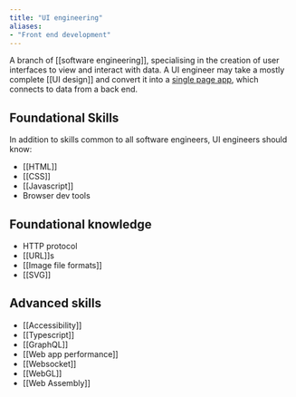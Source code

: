 ```yaml
---
title: "UI engineering"
aliases:
- "Front end development"
---
```

A branch of [[software engineering]], specialising in the creation of user interfaces to view and interact with data. A UI engineer may take a mostly complete [[UI design]] and convert it into a [single page app](notes/SPA), which connects to data from a back end.

## Foundational Skills

In addition to skills common to all software engineers, UI engineers should know:

- [[HTML]]
- [[CSS]]
- [[Javascript]]
- Browser dev tools

## Foundational knowledge

- HTTP protocol
- [[URL]]s
- [[Image file formats]]
- [[SVG]]

## Advanced skills

- [[Accessibility]]
- [[Typescript]]
- [[GraphQL]]
- [[Web app performance]]
- [[Websocket]]
- [[WebGL]]
- [[Web Assembly]] 
